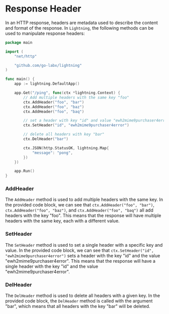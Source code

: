 # Response Header

In an HTTP response, headers are metadata used to describe the content and format of the response. In `Lightning`, the following methods can be used to manipulate response headers:

```go
package main

import (
	"net/http"

	"github.com/go-labx/lightning"
)

func main() {
	app := lightning.DefaultApp()

	app.Get("/ping", func(ctx *lightning.Context) {
		// Add multiple headers with the same key "foo"
		ctx.AddHeader("foo", "bar")
		ctx.AddHeader("foo", "baz")
		ctx.AddHeader("foo", "baq")

		// set a header with key "id" and value "ewh2mime9purchaser4error"
		ctx.SetHeader("id", "ewh2mime9purchaser4error")

		// delete all headers with key "bar"
		ctx.DelHeader("bar")

		ctx.JSON(http.StatusOK, lightning.Map{
			"message": "pong",
		})
	})

	app.Run()
}
```

### AddHeader

The `AddHeader` method is used to add multiple headers with the same key. In the provided code block, we can see that `ctx.AddHeader("foo", "bar")`, `ctx.AddHeader("foo", "baz")`, and `ctx.AddHeader("foo", "baq")` all add headers with the key "foo". This means that the response will have multiple headers with the same key, each with a different value.

### SetHeader

The `SetHeader` method is used to set a single header with a specific key and value. In the provided code block, we can see that `ctx.SetHeader("id", "ewh2mime9purchaser4error")` sets a header with the key "id" and the value "ewh2mime9purchaser4error". This means that the response will have a single header with the key "id" and the value "ewh2mime9purchaser4error".

### DelHeader

The `DelHeader` method is used to delete all headers with a given key. In the provided code block, the `DelHeader` method is called with the argument "bar", which means that all headers with the key "bar" will be deleted.

